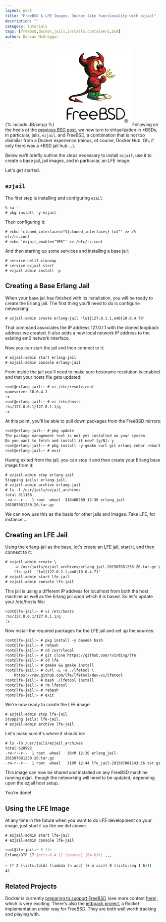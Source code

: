 ```yaml
---
layout: post
title: "FreeBSD & LFE Images: Docker-like functionality with ezjail"
description: ""
category: tutorials
tags: [freebsd,docker,jails,installs,containers,bsd]
author: Duncan McGreggor
---
```

{% include JB/setup %}
<a href="/assets/images/posts/freebsd-logo.jpg"><img class="left thumb" src="/assets/images/posts/freebsd-logo.jpg" /></a>Following
on the heels ot the
[previous BSD post](/tutorials/2015/07/08/1349-dragonflybsd--lfe/), we now turn
to virtualization in *BSDs, in particular, jails, ``ezjail``, and FreeBSD, a
combination that is not too disimilar from a Docker experience (minus, of
course, Docker Hub. Oh, if only there was a *BSD jail hub ...).

Below we'll briefly outline the steps necessary to install ``ezjail``, use it
to create a base jail, jail images, and in particular, an LFE image.

Let's get started.

## ``ezjail``

The first step is installing and configuring ``ezail``:

```
% su -
# pkg install -y ezjail
```

Then configuring it:

```
# echo 'cloned_interfaces="${cloned_interfaces} lo1"' >> /% etc/rc.conf
# echo 'ezjail_enable="YES"' >> /etc/rc.conf
```

And then starting up some services and installing a base jail:

```
# service netif cloneup
# service ezjail start
# ezjail-admin install -p
```

## Creating a Base Erlang Jail

When your base jail has finished with its installation, you will be ready to
create the Erlang jail. The first thing you'll need to do is configurie
networking:

```
# ezjail-admin create erlang-jail 'lo1|127.0.1.1,em0|10.0.4.70'
```

That command associates the IP address 127.0.1.1 with the cloned loopback
address we created. It also adds a new local network IP address to the existing
em0 network interface.

Now you can start the jail and then connect to it:

```
# ezjail-admin start erlang-jail
# ezjail-admin console erlang-jail
```

From inside the jail you'll need to make sure hostname resolution is enabled
and that your hosts file gets updated:

```
root@erlang-jail:~ # vi /etc/resolv.conf
nameserver 10.0.4.1
:x
root@erlang-jail:~ # vi /etc/hosts
:%s/127.0.0.1/127.0.1.1/g
:x
```

At this point, you'll be able to pull down packages from the FreeBSD mirrors:

```
root@erlang-jail:~ # pkg update
The package management tool is not yet installed on your system.
Do you want to fetch and install it now? [y/N]: y
root@erlang-jail:~ # pkg install -y gmake curl git erlang rebar rebar3
root@erlang-jail:~ # exit
```

Having exited from the jail, you can stop it and then create your Erlang base
image from it:

```
# ezjail-admin stop erlang-jail
Stopping jails: erlang-jail.
# ezjail-admin archive erlang-jail
# ls -l /usr/jails/ezjail_archives
total 311136
-rw-r--r--  1 root  wheel  318460289 12:30 erlang_jail-201507081230.20.tar.gz
```

We can now use this as the basis for other jails and images. Take LFE, for
instance ...

## Creating an LFE Jail

Using the erlang-jail as the base, let's create an LFE jail, start it, and then
connect to it:

```
# ezjail-admin create \
    -a /usr/jails/ezjail_archives/erlang_jail-201507081230.20.tar.gz \
    lfe-jail  'lo1|127.0.2.1,em0|10.0.4.71'
# ezjail-admin start lfe-jail
# ezjail-admin console lfe-jail
```

This jail is using a different IP address for localhost from both the host
machine as well as the Erlang jail upon which it is based. So let's update your
/etc/hosts file:

```
root@lfe-jail:~ # vi /etc/hosts
:%s/127.0.0.1/127.0.1.1/g
:x
```

Now install the required packages for the LFE jail and set up the sources:

```
root@lfe-jail:~ # pkg install -y base64 bash
root@lfe-jail:~ # rehash
root@lfe-jail:~ # cd /usr/local
root@lfe-jail:~ # git clone https://github.com/rvirding/lfe
root@lfe-jail:~ # cd lfe
root@lfe-jail:~ # gmake && gmake install
root@lfe-jail:~ # curl -L -o ./lfetool \
    https://raw.github.com/lfe/lfetool/dev-v1/lfetool
root@lfe-jail:~ # bash ./lfetool install
root@lfe-jail:~ # rm lfetool
root@lfe-jail:~ # rehash
root@lfe-jail:~ # exit
```

We're now ready to create the LFE image:

```
# ezjail-admin stop lfe-jail
Stopping jails: lfe-jail.
# ezjail-admin archive lfe-jail
```

Let's make sure it's where it should be:

```
# ls -lh /usr/jails/ezjail_archives
total 628992
-rw-r--r--  1 root  wheel   304M 12:30 erlang_jail-201507081230.20.tar.gz
-rw-r--r--  1 root  wheel   310M 12:44 lfe_jail-201507081243.56.tar.gz
```

This image can now be shared and installed on any FreeBSD machine running
ezjail, though the networking will need to be updated, depending upon the
ezjail host setup.

You're done!

## Using the LFE Image

At any time in the future when you want to do LFE development on your image,
just start it up like we did above:

```
# ezjail-admin start lfe-jail
# ezjail-admin console lfe-jail
```

```bash
root@lfe-jail:~ # lfe
Erlang/OTP 17 [erts-6.4.1] [source] [64-bit] ,,,

> (* 2 (lists:foldl (lambda (n acc) (+ n acc)) 0 (lists:seq 1 6)))
42
```

## Related Projects

Docker is currently [preparing to support FreeBSD](https://github.com/docker/docker/pull/13542)
(see more context [here](https://github.com/docker/docker/pull/5467)), which is
very exciting. There's also the [jetbpack project](https://github.com/3ofcoins/jetpack),
a Rocket implementation under way for FreeBSD. They are both well worth
tracking and playing with.
